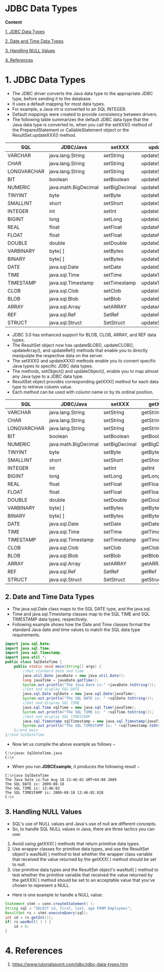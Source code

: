 # JDBC Data Types

**Content**

[1. JDBC Data Types](#1-jdbc-data-types)

[2. Date and Time Data Types](#2-date-and-time-data-types)

[3. Handling NULL Values](#3-handling-null-values)

[4. References](#4-references)

# 1. JDBC Data Types

-   The JDBC driver converts the Java data type to the appropriate JDBC type, before sending it to the database.
-   It uses a default mapping for most data types.
-   For example, a Java int is converted to an SQL INTEGER.
-   Default mappings were created to provide consistency between drivers.
-   The following table summarizes the default JDBC data type that the Java data type is converted to, when you call the setXXX() method of the PreparedStatement or CallableStatement object or the ResultSet.updateXXX() method.

| **SQL**     | **JDBC/Java**        | **setXXX**    | **updateXXX**    |
|-------------|----------------------|---------------|------------------|
| VARCHAR     | java.lang.String     | setString     | updateString     |
| CHAR        | java.lang.String     | setString     | updateString     |
| LONGVARCHAR | java.lang.String     | setString     | updateString     |
| BIT         | boolean              | setBoolean    | updateBoolean    |
| NUMERIC     | java.math.BigDecimal | setBigDecimal | updateBigDecimal |
| TINYINT     | byte                 | setByte       | updateByte       |
| SMALLINT    | short                | setShort      | updateShort      |
| INTEGER     | int                  | setInt        | updateInt        |
| BIGINT      | long                 | setLong       | updateLong       |
| REAL        | float                | setFloat      | updateFloat      |
| FLOAT       | float                | setFloat      | updateFloat      |
| DOUBLE      | double               | setDouble     | updateDouble     |
| VARBINARY   | byte[ ]              | setBytes      | updateBytes      |
| BINARY      | byte[ ]              | setBytes      | updateBytes      |
| DATE        | java.sql.Date        | setDate       | updateDate       |
| TIME        | java.sql.Time        | setTime       | updateTime       |
| TIMESTAMP   | java.sql.Timestamp   | setTimestamp  | updateTimestamp  |
| CLOB        | java.sql.Clob        | setClob       | updateClob       |
| BLOB        | java.sql.Blob        | setBlob       | updateBlob       |
| ARRAY       | java.sql.Array       | setARRAY      | updateARRAY      |
| REF         | java.sql.Ref         | SetRef        | updateRef        |
| STRUCT      | java.sql.Struct      | SetStruct     | updateStruct     |

-   JDBC 3.0 has enhanced support for BLOB, CLOB, ARRAY, and REF data types.
-   The ResultSet object now has updateBLOB(), updateCLOB(), updateArray(), and updateRef() methods that enable you to directly manipulate the respective data on the server.
-   The setXXX() and updateXXX() methods enable you to convert specific Java types to specific JDBC data types.
-   The methods, setObject() and updateObject(), enable you to map almost any Java type to a JDBC data type.
-   ResultSet object provides corresponding getXXX() method for each data type to retrieve column value.
-   Each method can be used with column name or by its ordinal position.

| **SQL**     | **JDBC/Java**        | **setXXX**    | **getXXX**    |
|-------------|----------------------|---------------|---------------|
| VARCHAR     | java.lang.String     | setString     | getString     |
| CHAR        | java.lang.String     | setString     | getString     |
| LONGVARCHAR | java.lang.String     | setString     | getString     |
| BIT         | boolean              | setBoolean    | getBoolean    |
| NUMERIC     | java.math.BigDecimal | setBigDecimal | getBigDecimal |
| TINYINT     | byte                 | setByte       | getByte       |
| SMALLINT    | short                | setShort      | getShort      |
| INTEGER     | int                  | setInt        | getInt        |
| BIGINT      | long                 | setLong       | getLong       |
| REAL        | float                | setFloat      | getFloat      |
| FLOAT       | float                | setFloat      | getFloat      |
| DOUBLE      | double               | setDouble     | getDouble     |
| VARBINARY   | byte[ ]              | setBytes      | getBytes      |
| BINARY      | byte[ ]              | setBytes      | getBytes      |
| DATE        | java.sql.Date        | setDate       | getDate       |
| TIME        | java.sql.Time        | setTime       | getTime       |
| TIMESTAMP   | java.sql.Timestamp   | setTimestamp  | getTimestamp  |
| CLOB        | java.sql.Clob        | setClob       | getClob       |
| BLOB        | java.sql.Blob        | setBlob       | getBlob       |
| ARRAY       | java.sql.Array       | setARRAY      | getARRAY      |
| REF         | java.sql.Ref         | SetRef        | getRef        |
| STRUCT      | java.sql.Struct      | SetStruct     | getStruct     |

## 2. Date and Time Data Types

-   The java.sql.Date class maps to the SQL DATE type, and the java.sql.
-   Time and java.sql.Timestamp classes map to the SQL TIME and SQL TIMESTAMP data types, respectively.
-   Following example shows how the Date and Time classes format the standard Java date and time values to match the SQL data type requirements.

```java
import java.sql.Date;
import java.sql.Time;
import java.sql.Timestamp;
import java.util.*;
public class SqlDateTime {
    public static void main(String[] args) {
        //Get standard date and time
        java.util.Date javaDate = new java.util.Date();
        long javaTime = javaDate.getTime();
        System.out.println("The Java Date is:" +javaDate.toString());
        //Get and display SQL DATE
        java.sql.Date sqlDate = new java.sql.Date(javaTime);
        System.out.println("The SQL DATE is: " +sqlDate.toString());
        //Get and display SQL TIME
        java.sql.Time sqlTime = new java.sql.Time(javaTime);
        System.out.println("The SQL TIME is: " +sqlTime.toString());
        //Get and display SQL TIMESTAMP
        java.sql.Timestamp sqlTimestamp = new java.sql.Timestamp(javaTime);
        System.out.println("The SQL TIMESTAMP is: " +sqlTimestamp.toString());
    }//end main
}//end SqlDateTime
```

-   Now let us compile the above example as follows −

```
C:\>javac SqlDateTime.java
C:\>
```

-   When you run **JDBCExample**, it produces the following result −

```
C:\>java SqlDateTime
The Java Date is:Tue Aug 18 13:46:02 GMT+04:00 2009
The SQL DATE is: 2009-08-18
The SQL TIME is: 13:46:02
The SQL TIMESTAMP is: 2009-08-18 13:46:02.828
C:\>
```

## 3. Handling NULL Values

-   SQL's use of NULL values and Java's use of null are different concepts.
-   So, to handle SQL NULL values in Java, there are three tactics you can use:
1.  Avoid using getXXX( ) methods that return primitive data types.
2.  Use wrapper classes for primitive data types, and use the ResultSet object's wasNull( ) method to test whether the wrapper class variable that received the value returned by the getXXX( ) method should be set to null.
3.  Use primitive data types and the ResultSet object's wasNull( ) method to test whether the primitive variable that received the value returned by the getXXX( ) method should be set to an acceptable value that you've chosen to represent a NULL.
-   Here is one example to handle a NULL value:

```java
Statement stmt = conn.createStatement( );
String sql = "SELECT id, first, last, age FROM Employees";
ResultSet rs = stmt.executeQuery(sql);
int id = rs.getInt(1);
if( rs.wasNull( ) ) {
    id = 0;
}
```

# 4. References

1.  https://www.tutorialspoint.com/jdbc/jdbc-data-types.htm
